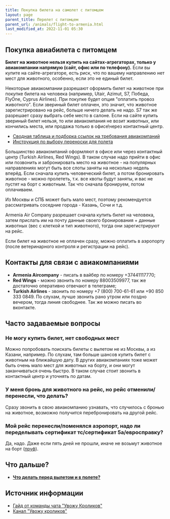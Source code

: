 ```yaml
---
title: Покупка билета на самолет с питомцем
layout: page
parent_title: Перелет с питомцем
parent_url: /animals/flight-to-armenia.html
last_modified_at: 2022-11-01 05:30
---
```


## Покупка авиабилета с питомцем

**Билет на животное нельзя купить на сайтах-агрегаторах, только у авиакомпании напрямую (сайт, офис или по телефону).**
Если вы купите на сайте-агрегаторе, есть риск, что по вашему направлению нет мест для животного, особенно,
если это не единый билет.

Некоторые авиакомпании разрешают оформить билет на животное при покупке билета на человека (например,
Utair, Azimut, S7, Победа, FlyOne, Cyprus Airlines). При покупке будет опция "оплатить провоз животного".
Если звериный билет оплачен, это значит, что животное зарегистрировано на рейс, больше ничего делать не надо.
S7 так же разрешает сразу выбрать себе место в салоне. Если на сайте купить звериный билет нельзя, то или авиакомпания
не возит животных, или кончились места, или продажа только в офисе\через контактный центр.

- [Сводная таблица и подборка ссылок на требования авиакомпаний](flight-companies.md)
- [Инструкция по выбору переноски для полета](cage.md)

Большинство авиакомпаний оформляют в офисе или через контактный центр (Turkish Airlines, Red Wings). В таком случае
надо прийти в офис или позвонить и забронировать место на животное - на популярных направлениях могут быть все слоты
заняты на несколько недель вперёд. Если сначала купить человеческий билет, а потом бронировать животное - можно пролететь,
т.к. все квоты будут заняты, и вас не пустят на борт с животным. Так что сначала бронируем, потом оплачиваем.

Из Москвы и СПБ может быть мало мест, поэтому рекомендуется рассматривать соседние города - Казань, Сочи и т.д.

Armenia Air Company разрешает сначала купить билет на человека, затем прислать им на почту данные своего бронирования +
данные животных (вес с клеткой и тип животного), тогда они зарегистрируют на рейс.

Если билет на животное не оплачен сразу, можно оплатить в аэропорту (после ветеринарного контроля и регистрации на рейс).

## Контакты для связи с авиакомпаниями

- **Armenia Aircompany** - писать в вайбер по номеру +37441117770;
- **Red Wings** - можно звонить по номеру 88003509977, так же достаточно оперативно отвечают в телеграме;
- **Turkish Airlines** - звонить по номеру +7 (800) 700-61-61 или +90 850 333 0849. По слухам, лучше звонить рано
утром или поздно вечером, тогда линия свободнее. Так же можно писать во вконтакте.

## Часто задаваемые вопросы

### Не могу купить билет, нет свободных мест

Можно попробовать поискать билеты с вылетом не из Москвы, а из Казани, например. По слухам, там больше шансов купить
билет с животным на ближайшую дату. В других авиакомпаниях тоже может быть очень мало мест для животных на борту, и они
могут заканчиваться очень быстро. В таком случае стоит звонить в контактный центр и уточнять по датам.

### У меня бронь для животного на рейс, но рейс отменили/перенесли, что делать?

Сразу звонить в свою авиакомпанию узнавать, что случилось с бронью на животное, возможно получится
перебронировать на другой рейс.

### Мой рейс перенесли/поменялся аэропорт, надо ли переделывать сертификат тс/сертификат 5а/евросправку?

Да, надо. Даже если пять дней не прошли, иначе не возьмут животное на борт ([пруф](/files/animals-flightchange.png)).

## Что дальше?

- **[Что делать перед вылетом и в полете?](flight-to-armenia.md)**

## Источник информации

- [Гайд от команды чата "Увожу Кроликов"](https://rabbitsleavingrussia.wiki/w/Титры:_Когда_они_нужны_и_когда_не_нужны._Краткое_руководство)
- [Канал "Увожу кроликов"](https://t.me/+Cm_ikyupPDQ4ZDdi)
